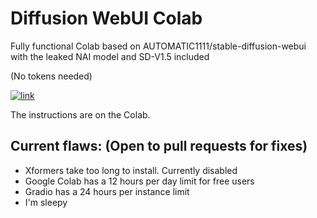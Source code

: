 # Diffusion WebUI Colab
Fully functional Colab based on AUTOMATIC1111/stable-diffusion-webui with the leaked NAI model and SD-V1.5 included 

(No tokens needed)

[![link](https://colab.research.google.com/assets/colab-badge.svg)](https://colab.research.google.com/drive/1PvNyEWIhDU_D-i15DzpPjqDQkbYv_6Hu?usp=sharing)

The instructions are on the Colab.

## Current flaws: (Open to pull requests for fixes)
- Xformers take too long to install. Currently disabled
- Google Colab has a 12 hours per day limit for free users 
- Gradio has a 24 hours per instance limit
- I'm sleepy
